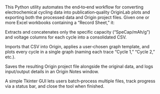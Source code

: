 This Python utility automates the end‐to‐end workflow for converting electrochemical cycling data into publication‐quality OriginLab plots and exporting both the processed data and Origin project files. Given one or more Excel workbooks containing a “Record Sheet,” it:

Extracts and concatenates only the specific capacity (“SpeCap/mAh/g”) and voltage columns for each cycle into a consolidated CSV.

Imports that CSV into Origin, applies a user‐chosen graph template, and plots every cycle in a single graph (naming each trace “Cycle 1,” “Cycle 2,” etc.).

Saves the resulting Origin project file alongside the original data, and logs input/output details in an Origin Notes window.

A simple Tkinter GUI lets users batch‐process multiple files, track progress via a status bar, and close the tool when finished.
